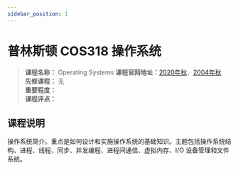 ```yaml
---
sidebar_position: 1
---
```


# 普林斯顿 COS318 操作系统



>**课程名称：** Operating Systems 
**课程官网地址：**[2020年秋](https://www.cs.princeton.edu/courses/archive/fall20/cos318/index.html)、[2004年秋](https://www.cs.princeton.edu/courses/archive/fall04/cos318/)   
**先修课程：** 无  
**重要程度：**     
**课程评点：** 


## 课程说明
操作系统简介。重点是如何设计和实施操作系统的基础知识。主题包括操作系统结构、进程、线程、同步、并发编程、进程间通信、虚拟内存、I/O 设备管理和文件系统。



<Comment></Comment>


